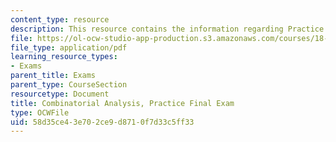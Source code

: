 ```yaml
---
content_type: resource
description: This resource contains the information regarding Practice Final Exam.
file: https://ol-ocw-studio-app-production.s3.amazonaws.com/courses/18-314-combinatorial-analysis-fall-2014/58d35ce43e702ce9d8710f7d33c5ff33_MIT18_314F14_pracexam.pdf
file_type: application/pdf
learning_resource_types:
- Exams
parent_title: Exams
parent_type: CourseSection
resourcetype: Document
title: Combinatorial Analysis, Practice Final Exam
type: OCWFile
uid: 58d35ce4-3e70-2ce9-d871-0f7d33c5ff33
---
```

